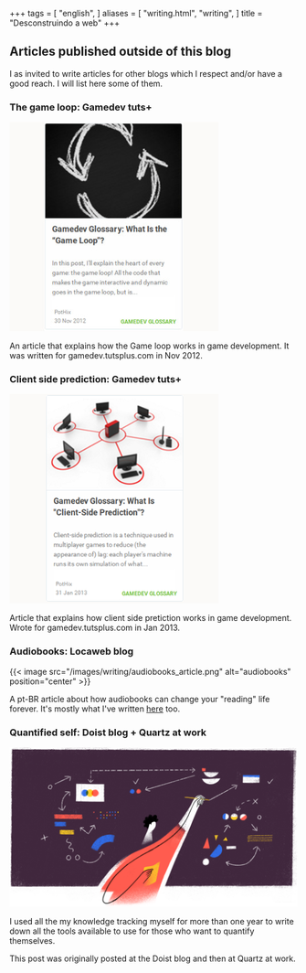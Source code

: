 +++
tags = [
  "english",
]
aliases = [
  "writing.html",
  "writing",
]
title = "Desconstruindo a web"
+++

## Articles published outside of this blog

I as invited to write articles for other blogs which I respect and/or have a
good reach. I will list here some of them.

### The game loop: Gamedev tuts+

[![book](/images/writing/gameloop_article.jpg)](https://gamedevelopment.tutsplus.com/articles/gamedev-glossary-what-is-the-game-loop--gamedev-2469)

An article that explains how the Game loop works in game development. It was
written for gamedev.tutsplus.com in Nov 2012.

### Client side prediction: Gamedev tuts+

[![book](/images/writing/clientsideprediction_article.jpg)](https://gamedevelopment.tutsplus.com/articles/gamedev-glossary-what-is-client-side-prediction--gamedev-3849)

Article that explains how client side pretiction works in game development.
Wrote for gamedev.tutsplus.com in Jan 2013.

### Audiobooks: Locaweb blog

{{< image src="/images/writing/audiobooks_article.png" alt="audiobooks" position="center" >}}

A pt-BR article about how audiobooks can change your "reading" life forever.
It's mostly what I've written [here](/audiobooks) too.

### Quantified self: Doist blog + Quartz at work

[![book](/images/writing/quantifiedself_article.png)](https://blog.doist.com/quantified-self-apps/)

I used all the my knowledge tracking myself for more than one year to write
down all the tools available to use for those who want to quantify themselves.

This post was originally posted at the Doist blog and then at Quartz at work.
